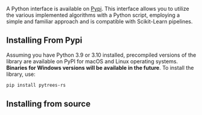 
A Python interface is available on [Pypi](https://pypi.org/project/pytrees-rs/).
This interface allows you to utilize the various implemented algorithms with a Python
script, employing a simple and familiar approach and is compatible with Scikit-Learn pipelines.

## Installing From Pypi

Assuming you have Python 3.9 or 3.10 installed,
precompiled versions of the library are available on PyPI for macOS and Linux operating systems.
__Binaries for Windows versions will be available in the future__. To install the library, use:

```bash
pip install pytrees-rs
```

## Installing from source
